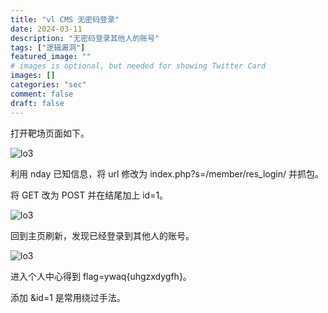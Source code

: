 ```yaml
---
title: "vl CMS 无密码登录"
date: 2024-03-11
description: "无密码登录其他人的账号"
tags: ["逻辑漏洞"]
featured_image: ""
# images is optional, but needed for showing Twitter Card
images: []
categories: "sec"
comment: false
draft: false
---
```


打开靶场页面如下。

![lo3](/images/weblogic/lo3-1.png)

利用 nday 已知信息，将 url 修改为 index.php?s=/member/res_login/ 并抓包。

将 GET 改为 POST 并在结尾加上 id=1。

![lo3](/images/weblogic/lo3-2.png)

回到主页刷新，发现已经登录到其他人的账号。

![lo3](/images/weblogic/lo3-3.png)

进入个人中心得到 flag=ywaq{uhgzxdygfh}。

添加 &id=1 是常用绕过手法。